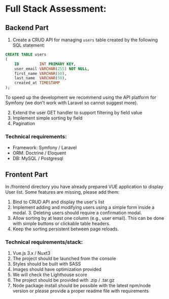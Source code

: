 # Full Stack Assessment:

## Backend Part

1. Create a CRUD API for managing `users` table created by the following SQL statement:

```sql
CREATE TABLE users
(
    ID         INT PRIMARY KEY,
    user_email VARCHAR(255) NOT NULL,
    first_name VARCHAR(50),
    last_name  VARCHAR(50),
    created_at TIMESTAMP
);
```

To speed up the development we recommend using the API platform for Symfony (we don't work with Laravel so cannot
suggest more).

2. Extend the user GET handler to support filtering by field value
3. Implement simple sorting by field
4. Pagination

### Technical requirements:

- Framework: Symfony / Laravel
- ORM: Doctrine / Eloquent
- DB: MySQL / Postgresql

## Frontent Part

In /frontend directory you have already prepared VUE application to display User list. Some features are missing, please
add them:

1. Bind to CRUD API and display the user's list
2. Implement adding and modifying users using a simple form inside a modal.
    3. Deleting users should require a confirmation modal.
4. Allow sorting by at least one column (e.g., user email). This can be done with simple buttons or clickable table
   headers.
6. Keep the sorting persistent between page reloads.

### Technical requirements/stack:

1. Vue.js 3.x / Nuxt3
2. The project should be launched from the console
3. Styles should be built with SASS
4. Images should have optimization provided
5. We will check the Lighthouse score
6. The project should be provided with .zip / .tar.gz
7. Node package install should be possible with the latest npm/node version or please provide a proper readme file with
   requirements
